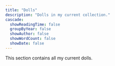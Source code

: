 ```yaml
---
title: "Dolls"
description: "Dolls in my current collection."
cascade:
  showReadingTime: false
  groupByYear: false
  showAuthor: false
  showWordCount: false
  showDate: false
---
```

This section contains all my current dolls.